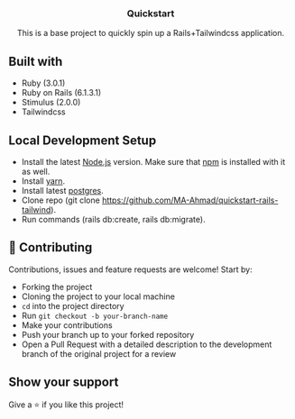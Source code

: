 <h3 align="center">Quickstart</h3>
<p align="center">This is a base project to quickly spin up a Rails+Tailwindcss application.</p>

## Built with

- Ruby (3.0.1)
- Ruby on Rails (6.1.3.1)
- Stimulus (2.0.0)
- Tailwindcss

## Local Development Setup
- Install the latest [Node.js](https://nodejs.org) version. Make sure that [npm](https://www.npmjs.com/) is installed with it as well.
- Install [yarn](https://classic.yarnpkg.com/en/docs/install/#mac-stable).
- Install latest [postgres](https://www.postgresql.org/).
- Clone repo (git clone https://github.com/MA-Ahmad/quickstart-rails-tailwind).
- Run commands (rails db:create, rails db:migrate).

## 🤝 Contributing

Contributions, issues and feature requests are welcome! Start by:

- Forking the project
- Cloning the project to your local machine
- `cd` into the project directory
- Run `git checkout -b your-branch-name`
- Make your contributions
- Push your branch up to your forked repository
- Open a Pull Request with a detailed description to the development branch of the original project for a review

## Show your support

Give a ⭐️ if you like this project!
